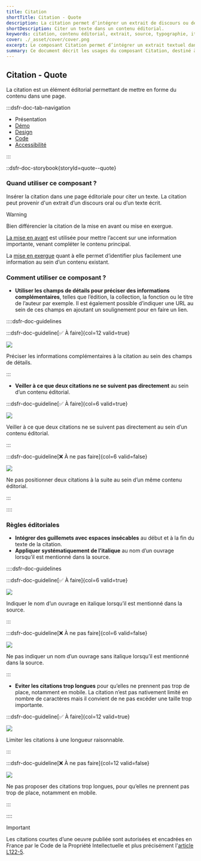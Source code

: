 ```yaml
---
title: Citation
shortTitle: Citation - Quote
description: La citation permet d’intégrer un extrait de discours ou de texte au sein d’un contenu éditorial, en respectant des règles précises de forme.
shortDescription: Citer un texte dans un contenu éditorial.
keywords: citation, contenu éditorial, extrait, source, typographie, italique, UX, accessibilité, design system, mise en forme
cover: ./_asset/cover/cover.png
excerpt: Le composant Citation permet d’intégrer un extrait textuel dans une page, avec des champs de détails pour ajouter des précisions sur la source. Il doit respecter une présentation typographique soignée.
summary: Ce document décrit les usages du composant Citation, destiné à intégrer des extraits de textes ou de discours dans un contenu éditorial. Il explique comment distinguer la citation des composants de mise en avant ou de mise en exergue, précise les règles typographiques à appliquer, comme l’usage de guillemets et de l’italique, et recommande d’éviter les citations trop longues pour préserver la lisibilité. Il fournit également des indications sur la structuration, l’usage des champs de détails, et les règles de propriété intellectuelle à respecter.
---
```


## Citation - Quote

La citation est un élément éditorial permettant de mettre en forme du contenu dans une page.

:::dsfr-doc-tab-navigation

- Présentation
- [Démo](./demo/index.md)
- [Design](./design/index.md)
- [Code](./code/index.md)
- [Accessibilité](./accessibility/index.md)

:::

::dsfr-doc-storybook{storyId=quote--quote}

### Quand utiliser ce composant ?

Insérer la citation dans une page éditoriale pour citer un texte. La citation peut provenir d'un extrait d’un discours oral ou d’un texte écrit.

> [!WARNING]
> Bien différencier la citation de la mise en avant ou mise en exergue.

[La mise en avant](../../../callout/_part/doc/index.md) est utilisée pour mettre l’accent sur une information importante, venant compléter le contenu principal.

La [mise en exergue](../../../highlight/_part/doc/index.md) quant à elle permet d’identifier plus facilement une information au sein d’un contenu existant.

### Comment utiliser ce composant ?

- **Utiliser les champs de détails pour préciser des informations complémentaires**, telles que l’édition, la collection, la fonction ou le titre de l’auteur par exemple. Il est également possible d’indiquer une URL au sein de ces champs en ajoutant un soulignement pour en faire un lien.

::::dsfr-doc-guidelines

:::dsfr-doc-guideline[✅ À faire]{col=12 valid=true}

![](./_asset/use/do-1.png)

Préciser les informations complémentaires à la citation au sein des champs de détails.

:::

- **Veiller à ce que deux citations ne se suivent pas directement** au sein d’un contenu éditorial.

:::dsfr-doc-guideline[✅ À faire]{col=6 valid=true}

![](./_asset/use/do-2.png)

Veiller à ce que deux citations ne se suivent pas directement au sein d’un contenu éditorial.

:::

:::dsfr-doc-guideline[❌ À ne pas faire]{col=6 valid=false}

![](./_asset/use/dont-1.png)

Ne pas positionner deux citations à la suite au sein d’un même contenu éditorial.

:::

::::

### Règles éditoriales

- **Intégrer des guillemets avec espaces insécables** au début et à la fin du texte de la citation.
- **Appliquer systématiquement de l’italique** au nom d’un ouvrage lorsqu’il est mentionné dans la source.

::::dsfr-doc-guidelines

:::dsfr-doc-guideline[✅ À faire]{col=6 valid=true}

![](./_asset/edit/do-1.png)

Indiquer le nom d’un ouvrage en italique lorsqu’il est mentionné dans la source.

:::

:::dsfr-doc-guideline[❌ À ne pas faire]{col=6 valid=false}

![](./_asset/edit/dont-1.png)

Ne pas indiquer un nom d’un ouvrage sans italique lorsqu’il est mentionné dans la source.

:::

- **Eviter les citations trop longues** pour qu’elles ne prennent pas trop de place, notamment en mobile. La citation n’est pas nativement limité en nombre de caractères mais il convient de ne pas excéder une taille trop importante.

:::dsfr-doc-guideline[✅ À faire]{col=12 valid=true}

![](./_asset/edit/do-2.png)

Limiter les citations à une longueur raisonnable.

:::

:::dsfr-doc-guideline[❌ À ne pas faire]{col=12 valid=false}

![](./_asset/edit/dont-2.png)

Ne pas proposer des citations trop longues, pour qu’elles ne prennent pas trop de place, notamment en mobile.

:::

::::

> [!IMPORTANT]
> Les citations courtes d’une oeuvre publiée sont autorisées et encadrées en France par le Code de la Propriété Intellectuelle et plus précisément l'[article L122-5](https://www.legifrance.gouv.fr/affichCodeArticle.do?cidTexte=LEGITEXT000006069414&idArticle=LEGIARTI000037388886&dateTexte=20191211).
